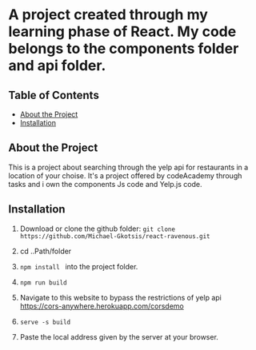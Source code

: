 # A project created through my learning phase of React. My code belongs to the components folder and api folder.

## Table of Contents

* [About the Project](#about-the-project)
* [Installation](#installation)

## About the Project 

This is a project about searching through the yelp api for restaurants in a location of your choise.
It's a project offered by codeAcademy through tasks and i own the components Js code and Yelp.js code.

## Installation

1. Download or clone the github folder:
```git clone https://github.com/Michael-Gkotsis/react-ravenous.git```

2. cd ..Path/folder

3. ```npm install ``` into the project folder.

4. ```npm run build ```

5. Navigate to this website to bypass the restrictions of yelp api
https://cors-anywhere.herokuapp.com/corsdemo

6. ```serve -s build ```

7. Paste the local address given by the server at your browser.
